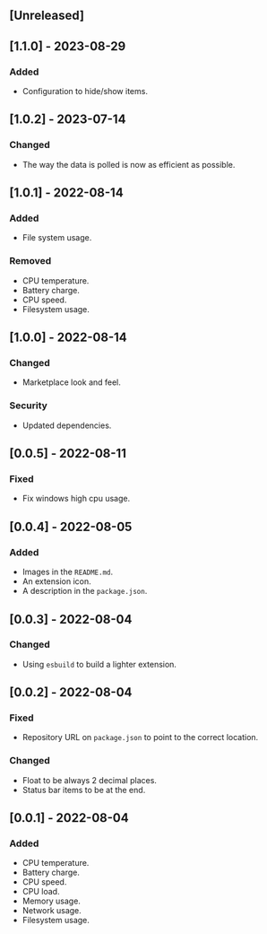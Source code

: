 <!--
http://keepachangelog.com/
`Added` for new features.
`Changed` for changes in existing functionality.
`Deprecated` for soon-to-be removed features.
`Removed` for now removed features.
`Fixed` for any bug fixes.
`Security` in case of vulnerabilities.
 -->

## [Unreleased]

## [1.1.0] - 2023-08-29

### Added

- Configuration to hide/show items.

## [1.0.2] - 2023-07-14

### Changed

- The way the data is polled is now as efficient as possible.

## [1.0.1] - 2022-08-14

### Added

- File system usage.

### Removed

- CPU temperature.
- Battery charge.
- CPU speed.
- Filesystem usage.

## [1.0.0] - 2022-08-14

### Changed

- Marketplace look and feel.

### Security

- Updated dependencies.

## [0.0.5] - 2022-08-11

### Fixed

- Fix windows high cpu usage.

## [0.0.4] - 2022-08-05

### Added

- Images in the `README.md`.
- An extension icon.
- A description in the `package.json`.

## [0.0.3] - 2022-08-04

### Changed

- Using `esbuild` to build a lighter extension.

## [0.0.2] - 2022-08-04

### Fixed

- Repository URL on `package.json` to point to the correct location.

### Changed

- Float to be always 2 decimal places.
- Status bar items to be at the end.

## [0.0.1] - 2022-08-04

### Added

- CPU temperature.
- Battery charge.
- CPU speed.
- CPU load.
- Memory usage.
- Network usage.
- Filesystem usage.
